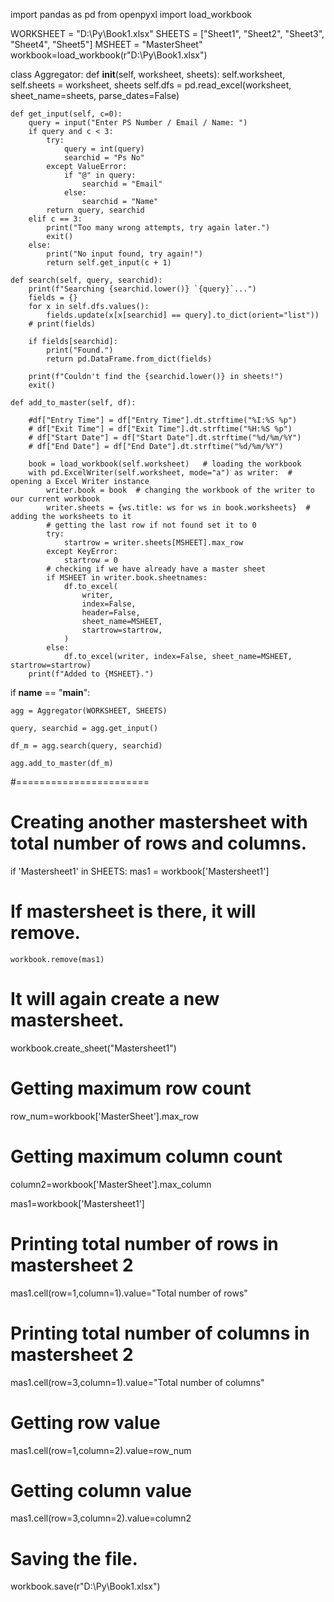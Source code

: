 import pandas as pd
from openpyxl import load_workbook


WORKSHEET = "D:\Py\Book1.xlsx"
SHEETS = ["Sheet1", "Sheet2", "Sheet3", "Sheet4", "Sheet5"]
MSHEET = "MasterSheet"
workbook=load_workbook(r"D:\Py\Book1.xlsx")

class Aggregator:
	def __init__(self, worksheet, sheets):
		self.worksheet, self.sheets = worksheet, sheets
		self.dfs = pd.read_excel(worksheet, sheet_name=sheets, parse_dates=False)

	def get_input(self, c=0):
		query = input("Enter PS Number / Email / Name: ")
		if query and c < 3:
			try:
				query = int(query)
				searchid = "Ps No"
			except ValueError:
				if "@" in query:
					searchid = "Email"
				else:
					searchid = "Name"
			return query, searchid
		elif c == 3:
			print("Too many wrong attempts, try again later.")
			exit()
		else:
			print("No input found, try again!")
			return self.get_input(c + 1)

	def search(self, query, searchid):
		print(f"Searching {searchid.lower()} `{query}`...")
		fields = {}
		for x in self.dfs.values():
			fields.update(x[x[searchid] == query].to_dict(orient="list"))
		# print(fields)

		if fields[searchid]:
			print("Found.")
			return pd.DataFrame.from_dict(fields)

		print(f"Couldn't find the {searchid.lower()} in sheets!")
		exit()

	def add_to_master(self, df):

		#df["Entry Time"] = df["Entry Time"].dt.strftime("%I:%S %p")
		# df["Exit Time"] = df["Exit Time"].dt.strftime("%H:%S %p")
		# df["Start Date"] = df["Start Date"].dt.strftime("%d/%m/%Y")
		# df["End Date"] = df["End Date"].dt.strftime("%d/%m/%Y")

		book = load_workbook(self.worksheet)   # loading the workbook
		with pd.ExcelWriter(self.worksheet, mode="a") as writer:  # opening a Excel Writer instance
			writer.book = book  # changing the workbook of the writer to our current workbook
			writer.sheets = {ws.title: ws for ws in book.worksheets}  # adding the worksheets to it
			# getting the last row if not found set it to 0
			try:
				startrow = writer.sheets[MSHEET].max_row
			except KeyError:
				startrow = 0
			# checking if we have already have a master sheet
			if MSHEET in writer.book.sheetnames:
				df.to_excel(
					writer,
					index=False,
					header=False,
					sheet_name=MSHEET,
					startrow=startrow,
				)
			else:
				df.to_excel(writer, index=False, sheet_name=MSHEET, startrow=startrow)
		print(f"Added to {MSHEET}.")


if __name__ == "__main__":

	agg = Aggregator(WORKSHEET, SHEETS)

	query, searchid = agg.get_input()

	df_m = agg.search(query, searchid)

	agg.add_to_master(df_m)



#=======================
# Creating another mastersheet with total number of rows and columns.
if 'Mastersheet1' in SHEETS:
    mas1 = workbook['Mastersheet1']
# If mastersheet is there, it will remove.    
    workbook.remove(mas1)   
# It will again create a new mastersheet.                                
workbook.create_sheet("Mastersheet1")

 

# Getting maximum row count
row_num=workbook['MasterSheet'].max_row
# Getting maximum column count
column2=workbook['MasterSheet'].max_column

mas1=workbook['Mastersheet1']
# Printing total number of rows in mastersheet 2
mas1.cell(row=1,column=1).value="Total number of rows"
# Printing total number of columns in mastersheet 2
mas1.cell(row=3,column=1).value="Total number of columns"
# Getting row value 
mas1.cell(row=1,column=2).value=row_num
# Getting column value
mas1.cell(row=3,column=2).value=column2
# Saving the file.
workbook.save(r"D:\Py\Book1.xlsx")
